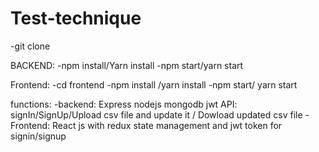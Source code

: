# Test-technique
-git clone


BACKEND:
-npm install/Yarn install
-npm start/yarn start


Frontend:
-cd frontend
-npm install /yarn install
-npm start/ yarn start 



functions:
-backend: Express nodejs mongodb jwt API: signIn/SignUp/Upload csv file and update it / Dowload updated csv file 
-Frontend: React js with redux state management and jwt token for signin/signup

